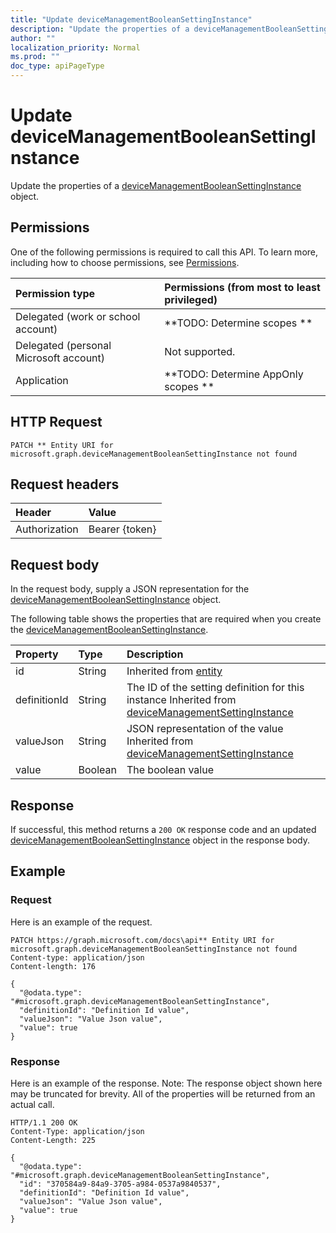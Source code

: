 ```yaml
---
title: "Update deviceManagementBooleanSettingInstance"
description: "Update the properties of a deviceManagementBooleanSettingInstance object."
author: ""
localization_priority: Normal
ms.prod: ""
doc_type: apiPageType
---
```


# Update deviceManagementBooleanSettingInstance

Update the properties of a [deviceManagementBooleanSettingInstance](../resources/devicemanagementbooleansettinginstance.md) object.

## Permissions
One of the following permissions is required to call this API. To learn more, including how to choose permissions, see [Permissions](/concepts/permissions-reference.md).

|Permission type|Permissions (from most to least privileged)|
|:---|:---|
|Delegated (work or school account)|**TODO: Determine scopes **|
|Delegated (personal Microsoft account)|Not supported.|
|Application|**TODO: Determine AppOnly scopes **|

## HTTP Request
<!-- {
  "blockType": "ignored"
}
-->
``` http
PATCH ** Entity URI for microsoft.graph.deviceManagementBooleanSettingInstance not found
```

## Request headers
|Header|Value|
|:---|:---|
|Authorization|Bearer {token}|

## Request body
In the request body, supply a JSON representation for the [deviceManagementBooleanSettingInstance](../resources/deviceManagementBooleanSettingInstance.md) object.

The following table shows the properties that are required when you create the [deviceManagementBooleanSettingInstance](../resources/devicemanagementbooleansettinginstance.md).

|Property|Type|Description|
|:---|:---|:---|
|id|String| Inherited from [entity](../resources/entity.md)|
|definitionId|String|The ID of the setting definition for this instance Inherited from [deviceManagementSettingInstance](../resources/deviceManagementSettingInstance.md)|
|valueJson|String|JSON representation of the value Inherited from [deviceManagementSettingInstance](../resources/deviceManagementSettingInstance.md)|
|value|Boolean|The boolean value|



## Response
If successful, this method returns a `200 OK` response code and an updated [deviceManagementBooleanSettingInstance](../resources/devicemanagementbooleansettinginstance.md) object in the response body.

## Example

### Request
Here is an example of the request.
<!-- {
  "blockType": "request",
  "name": "update_devicemanagementbooleansettinginstance"
}
-->
``` http
PATCH https://graph.microsoft.com/docs\api** Entity URI for microsoft.graph.deviceManagementBooleanSettingInstance not found
Content-type: application/json
Content-length: 176

{
  "@odata.type": "#microsoft.graph.deviceManagementBooleanSettingInstance",
  "definitionId": "Definition Id value",
  "valueJson": "Value Json value",
  "value": true
}
```

### Response
Here is an example of the response. Note: The response object shown here may be truncated for brevity. All of the properties will be returned from an actual call.
<!-- {
  "blockType": "response",
  "truncated": true
}
-->
``` http
HTTP/1.1 200 OK
Content-Type: application/json
Content-Length: 225

{
  "@odata.type": "#microsoft.graph.deviceManagementBooleanSettingInstance",
  "id": "370584a9-84a9-3705-a984-0537a9840537",
  "definitionId": "Definition Id value",
  "valueJson": "Value Json value",
  "value": true
}
```


